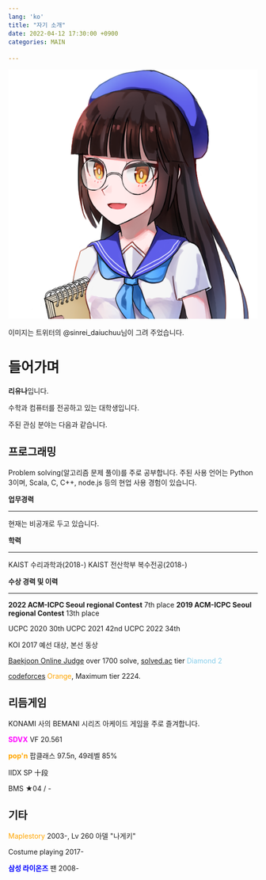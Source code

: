 ```yaml
---
lang: 'ko'
title: "자기 소개"
date: 2022-04-12 17:30:00 +0900
categories: MAIN

---
```


![owner](/owner-2.png)

이미지는 트위터의 @sinrei_daiuchuu님이 그려 주었습니다. 

# 들어가며

**리유나**입니다.

수학과 컴퓨터를 전공하고 있는 대학생입니다.

주된 관심 분야는 다음과 같습니다.



## 프로그래밍

Problem solving(알고리즘 문제 풀이)를 주로 공부합니다. 주된 사용 언어는 Python 3이며, Scala, C, C++, node.js 등의 현업 사용 경험이 있습니다.

**업무경력**

--------

현재는 비공개로 두고 있습니다.

**학력**

-------

KAIST 수리과학과(2018-)
KAIST 전산학부 복수전공(2018-)

**수상 경력 및 이력**

------

**2022 ACM-ICPC Seoul regional Contest** 7th place
**2019 ACM-ICPC Seoul regional Contest** 13th place

UCPC 2020 30th
UCPC 2021 42nd
UCPC 2022 34th

KOI 2017 예선 대상, 본선 동상

[Baekjoon Online Judge](https://www.acmicpc.net/user/runnie0427) over 1700 solve, [solved.ac](https://solved.ac/profile/runnie0427) tier <span style="color:skyblue">Diamond 2</span>

[codeforces](https://codeforces.com/profile/Eunha) <span style="color:orange">Orange</span>, Maximum tier 2224.



## 리듬게임

KONAMI 사의 BEMANI 시리즈 아케이드 게임을 주로 즐겨합니다. 

**<span style="color:magenta">SDVX</span>** VF 20.561

**<span style="color:orange">pop'n</span>** 팝클래스 97.5n, 49레벨 85%

IIDX SP 十段

BMS ★04 / -



## 기타

<span style="color:orange">Maplestory</span> 2003-, Lv 260 아델 "나게키"

Costume playing 2017-

**<span style="color:blue">삼성 라이온즈</span>** 팬 2008-


